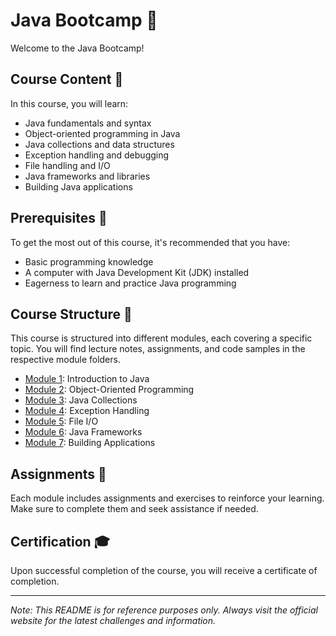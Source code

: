 # Java Bootcamp 🚀

Welcome to the Java Bootcamp!

## Course Content 📔

In this course, you will learn:
- Java fundamentals and syntax
- Object-oriented programming in Java
- Java collections and data structures
- Exception handling and debugging
- File handling and I/O
- Java frameworks and libraries
- Building Java applications

## Prerequisites 🧩

To get the most out of this course, it's recommended that you have:
- Basic programming knowledge
- A computer with Java Development Kit (JDK) installed
- Eagerness to learn and practice Java programming

## Course Structure 🏫

This course is structured into different modules, each covering a specific topic. You will find lecture notes, assignments, and code samples in the respective module folders.

- [Module 1](module1/): Introduction to Java
- [Module 2](module2/): Object-Oriented Programming
- [Module 3](module3/): Java Collections
- [Module 4](module4/): Exception Handling
- [Module 5](module5/): File I/O
- [Module 6](module6/): Java Frameworks
- [Module 7](module7/): Building Applications

## Assignments 📝

Each module includes assignments and exercises to reinforce your learning. Make sure to complete them and seek assistance if needed.

## Certification 🎓

Upon successful completion of the course, you will receive a certificate of completion.

---

*Note: This README is for reference purposes only. Always visit the official website for the latest challenges and information.*

